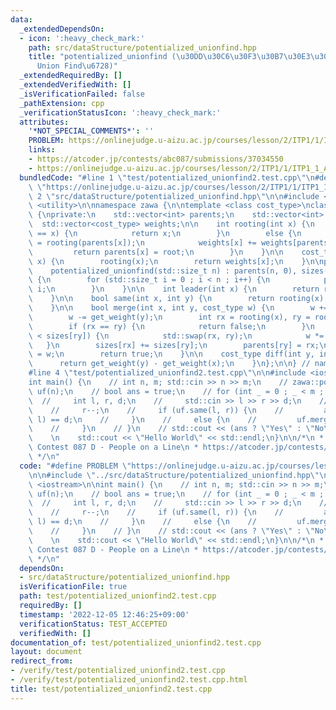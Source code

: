```yaml
---
data:
  _extendedDependsOn:
  - icon: ':heavy_check_mark:'
    path: src/dataStructure/potentialized_unionfind.hpp
    title: "potentialized_unionfind (\u30DD\u30C6\u30F3\u30B7\u30E3\u30EB\u4ED8\u304D\
      Union Find\u6728)"
  _extendedRequiredBy: []
  _extendedVerifiedWith: []
  _isVerificationFailed: false
  _pathExtension: cpp
  _verificationStatusIcon: ':heavy_check_mark:'
  attributes:
    '*NOT_SPECIAL_COMMENTS*': ''
    PROBLEM: https://onlinejudge.u-aizu.ac.jp/courses/lesson/2/ITP1/1/ITP1_1_A
    links:
    - https://atcoder.jp/contests/abc087/submissions/37034550
    - https://onlinejudge.u-aizu.ac.jp/courses/lesson/2/ITP1/1/ITP1_1_A
  bundledCode: "#line 1 \"test/potentialized_unionfind2.test.cpp\"\n#define PROBLEM\
    \ \"https://onlinejudge.u-aizu.ac.jp/courses/lesson/2/ITP1/1/ITP1_1_A\"\n\n#line\
    \ 2 \"src/dataStructure/potentialized_unionfind.hpp\"\n\n#include <vector>\n#include\
    \ <utility>\n\nnamespace zawa {\n\ntemplate <class cost_type>\nclass potentialized_unionfind\
    \ {\nprivate:\n    std::vector<int> parents;\n    std::vector<int> sizes;\n  \
    \  std::vector<cost_type> weights;\n\n    int rooting(int x) {\n        if (parents[x]\
    \ == x) {\n            return x;\n        }\n        else {\n            int root\
    \ = rooting(parents[x]);\n            weights[x] += weights[parents[x]];\n   \
    \         return parents[x] = root;\n        }\n    }\n\n    cost_type get_weight(int\
    \ x) {\n        rooting(x);\n        return weights[x];\n    }\n\npublic:\n\n\
    \    potentialized_unionfind(std::size_t n) : parents(n, 0), sizes(n, 1), weights(n)\
    \ {\n        for (std::size_t i = 0 ; i < n ; i++) {\n            parents[i] =\
    \ i;\n        }\n    }\n\n    int leader(int x) {\n        return rooting(x);\n\
    \    }\n\n    bool same(int x, int y) {\n        return rooting(x) == rooting(y);\n\
    \    }\n\n    bool merge(int x, int y, cost_type w) {\n        w += get_weight(x);\n\
    \        w -= get_weight(y);\n        int rx = rooting(x), ry = rooting(y);\n\
    \        if (rx == ry) {\n            return false;\n        }\n        if (sizes[rx]\
    \ < sizes[ry]) {\n            std::swap(rx, ry);\n            w *= -1;\n     \
    \   }\n        sizes[rx] += sizes[ry];\n        parents[ry] = rx;\n        weights[ry]\
    \ = w;\n        return true;\n    }\n\n    cost_type diff(int y, int x) {\n  \
    \      return get_weight(y) - get_weight(x);\n    }\n};\n\n} // namespace zawa\n\
    #line 4 \"test/potentialized_unionfind2.test.cpp\"\n\n#include <iostream>\n\n\
    int main() {\n    // int n, m; std::cin >> n >> m;\n    // zawa::potentialized_unionfind<int>\
    \ uf(n);\n    // bool ans = true;\n    // for (int _ = 0 ; _ < m ; _++) {\n  \
    \  //     int l, r, d;\n    //     std::cin >> l >> r >> d;\n    //     l--;\n\
    \    //     r--;\n    //     if (uf.same(l, r)) {\n    //         ans &= uf.diff(r,\
    \ l) == d;\n    //     }\n    //     else {\n    //         uf.merge(l, r, d);\n\
    \    //     }\n    // }\n    // std::cout << (ans ? \"Yes\" : \"No\") << std::endl;\n\
    \    \n    std::cout << \"Hello World\" << std::endl;\n}\n\n/*\n * AtCoder Beginner\
    \ Contest 087 D - People on a Line\n * https://atcoder.jp/contests/abc087/submissions/37034550\n\
    \ */\n"
  code: "#define PROBLEM \"https://onlinejudge.u-aizu.ac.jp/courses/lesson/2/ITP1/1/ITP1_1_A\"\
    \n\n#include \"../src/dataStructure/potentialized_unionfind.hpp\"\n\n#include\
    \ <iostream>\n\nint main() {\n    // int n, m; std::cin >> n >> m;\n    // zawa::potentialized_unionfind<int>\
    \ uf(n);\n    // bool ans = true;\n    // for (int _ = 0 ; _ < m ; _++) {\n  \
    \  //     int l, r, d;\n    //     std::cin >> l >> r >> d;\n    //     l--;\n\
    \    //     r--;\n    //     if (uf.same(l, r)) {\n    //         ans &= uf.diff(r,\
    \ l) == d;\n    //     }\n    //     else {\n    //         uf.merge(l, r, d);\n\
    \    //     }\n    // }\n    // std::cout << (ans ? \"Yes\" : \"No\") << std::endl;\n\
    \    \n    std::cout << \"Hello World\" << std::endl;\n}\n\n/*\n * AtCoder Beginner\
    \ Contest 087 D - People on a Line\n * https://atcoder.jp/contests/abc087/submissions/37034550\n\
    \ */\n"
  dependsOn:
  - src/dataStructure/potentialized_unionfind.hpp
  isVerificationFile: true
  path: test/potentialized_unionfind2.test.cpp
  requiredBy: []
  timestamp: '2022-12-05 12:46:25+09:00'
  verificationStatus: TEST_ACCEPTED
  verifiedWith: []
documentation_of: test/potentialized_unionfind2.test.cpp
layout: document
redirect_from:
- /verify/test/potentialized_unionfind2.test.cpp
- /verify/test/potentialized_unionfind2.test.cpp.html
title: test/potentialized_unionfind2.test.cpp
---
```

